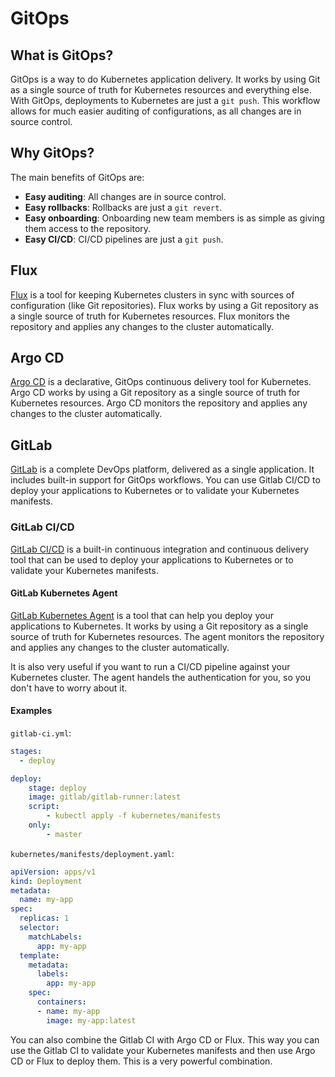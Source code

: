 # GitOps

## What is GitOps?

GitOps is a way to do Kubernetes application delivery. It works by using Git as a single source of truth for Kubernetes resources and everything else. With GitOps, deployments to Kubernetes are just a `git push`. This workflow allows for much easier auditing of configurations, as all changes are in source control.

## Why GitOps?

The main benefits of GitOps are:

- **Easy auditing**: All changes are in source control.
- **Easy rollbacks**: Rollbacks are just a `git revert`.
- **Easy onboarding**: Onboarding new team members is as simple as giving them access to the repository.
- **Easy CI/CD**: CI/CD pipelines are just a `git push`.

## Flux

[Flux](https://fluxcd.io/) is a tool for keeping Kubernetes clusters in sync with sources of configuration (like Git repositories). Flux works by using a Git repository as a single source of truth for Kubernetes resources. Flux monitors the repository and applies any changes to the cluster automatically.

## Argo CD

[Argo CD](https://argoproj.github.io/argo-cd/) is a declarative, GitOps continuous delivery tool for Kubernetes. Argo CD works by using a Git repository as a single source of truth for Kubernetes resources. Argo CD monitors the repository and applies any changes to the cluster automatically.

## GitLab

[GitLab](https://about.gitlab.com/) is a complete DevOps platform, delivered as a single application. It includes built-in support for GitOps workflows.
You can use Gitlab CI/CD to deploy your applications to Kubernetes or to validate your Kubernetes manifests.

### GitLab CI/CD

[GitLab CI/CD](https://docs.gitlab.com/ee/ci/) is a built-in continuous integration and continuous delivery tool that can be used to deploy your applications to Kubernetes or to validate your Kubernetes manifests.

#### GitLab Kubernetes Agent

[GitLab Kubernetes Agent](https://docs.gitlab.com/ee/user/clusters/agent/) is a tool that can help you deploy your applications to Kubernetes. It works by using a Git repository as a single source of truth for Kubernetes resources. The agent monitors the repository and applies any changes to the cluster automatically.

It is also very useful if you want to run a CI/CD pipeline against your Kubernetes cluster. The agent handels the authentication for you, so you don't have to worry about it.

#### Examples

`gitlab-ci.yml`:

```yaml
stages:
  - deploy

deploy:
    stage: deploy
    image: gitlab/gitlab-runner:latest
    script:
        - kubectl apply -f kubernetes/manifests
    only:
        - master
```

`kubernetes/manifests/deployment.yaml`:

```yaml
apiVersion: apps/v1
kind: Deployment
metadata:
  name: my-app
spec:
  replicas: 1
  selector:
    matchLabels:
      app: my-app
  template:
    metadata:
      labels:
        app: my-app
    spec:
      containers:
      - name: my-app
        image: my-app:latest
```

You can also combine the Gitlab CI with Argo CD or Flux. This way you can use the Gitlab CI to validate your Kubernetes manifests and then use Argo CD or Flux to deploy them. This is a very powerful combination.
